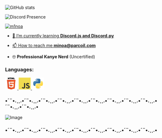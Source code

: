 ![GitHub stats](https://github-readme-stats.vercel.app/api/top-langs/?username=M1noa&bg_color=1a1c1f&hide_border=true&theme=dark&border_radius=8px&layout=compact&hide=powershell,lua,c%2B%2B,makefile)

![Discord Presence](https://lanyard.cnrad.dev/api/919656376807092304?bg=1a1c1f&borderRadius=8px&gradient=aaaaaa&hideDiscrim=true&globalName=true&idleMessage=Doing..&useDisplayName=true&animated=true&)

<a href="https://about.minoa.cat" About Me>
<a href="https://bio.minoa.cat" My Bio>

<p align="center">

<p align="left"> <img src="https://komarev.com/ghpvc/?username=m1noa&label=Profile%20views&color=0eb46c&style=flat" alt="m1noa" /> </p>

- 🌱 I’m currently learning **Discord.js and Discord.py**

- 📫 How to reach me **minoa@parcoil.com**

- 🤓 **Professional Kanye Nerd** (Uncertified)

<h3 align="left">Languages:</h3>
<p align="left"> 
    <a href="https://www.w3.org/html/" target="_blank" rel="noreferrer"> <img src="https://raw.githubusercontent.com/devicons/devicon/master/icons/html5/html5-original-wordmark.svg" alt="html5" width="40" height="40"/> </a>
    <a href="https://developer.mozilla.org/en-US/docs/Web/JavaScript" target="_blank" rel="noreferrer"> <img src="https://raw.githubusercontent.com/devicons/devicon/master/icons/javascript/javascript-original.svg" alt="javascript" width="40" height="40"/> </a>
    <a href="https://www.python.org" target="_blank" rel="noreferrer"> <img src="https://raw.githubusercontent.com/devicons/devicon/master/icons/python/python-original.svg" alt="python" width="40" height="40"/> </a> 
</p>


### •´¨•.¸¸.•´¨•.¸¸.•´¨•.¸¸.•´¨•.¸¸.•´¨•.¸¸.•´¨•.¸¸.•´¨•.¸¸.•´¨•.¸¸.•´¨•.¸¸.•´¨•.¸¸.•´¨•.¸¸.•
![Image](https://minoan.r-o-o-t.net/media/fimg2.png)
### •´¨•.¸¸.•´¨•.¸¸.•´¨•.¸¸.•´¨•.¸¸.•´¨•.¸¸.•´¨•.¸¸.•´¨•.¸¸.•´¨•.¸¸.•´¨•.¸¸.•
